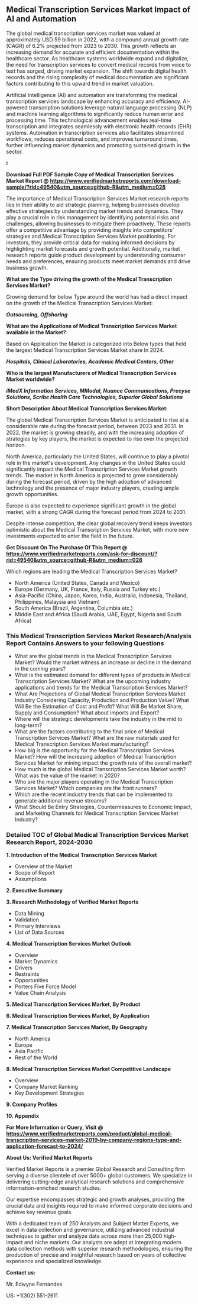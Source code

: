 <h2>Medical Transcription Services Market Impact of AI and Automation</h2><p>The global medical transcription services market was valued at approximately USD 59 billion in 2022, with a compound annual growth rate (CAGR) of 6.2% projected from 2023 to 2030. This growth reflects an increasing demand for accurate and efficient documentation within the healthcare sector. As healthcare systems worldwide expand and digitalize, the need for transcription services to convert medical records from voice to text has surged, driving market expansion. The shift towards digital health records and the rising complexity of medical documentation are significant factors contributing to this upward trend in market valuation.</p><p>Artificial Intelligence (AI) and automation are transforming the medical transcription services landscape by enhancing accuracy and efficiency. AI-powered transcription solutions leverage natural language processing (NLP) and machine learning algorithms to significantly reduce human error and processing time. This technological advancement enables real-time transcription and integrates seamlessly with electronic health records (EHR) systems. Automation in transcription services also facilitates streamlined workflows, reduces operational costs, and improves turnaround times, further influencing market dynamics and promoting sustained growth in the sector.</p>t</p><p id="" class=""><strong>Download Full PDF Sample Copy of Medical Transcription Services Market Report @ <a href="https://www.verifiedmarketreports.com/download-sample/?rid=49540&utm_source=github-R&utm_medium=028" target="_blank">https://www.verifiedmarketreports.com/download-sample/?rid=49540&utm_source=github-R&utm_medium=028</a></strong></p><p>The importance of&nbsp;Medical Transcription Services Market research reports lies in their ability to aid strategic planning, helping businesses develop effective strategies by understanding market trends and dynamics. They play a crucial role in risk management by identifying potential risks and challenges, allowing businesses to mitigate them proactively. These reports offer a competitive advantage by providing insights into competitors' strategies and Medical Transcription Services Market positioning. For investors, they provide critical data for making informed decisions by highlighting market forecasts and growth potential. Additionally, market research reports guide product development by understanding consumer needs and preferences, ensuring products meet market demands and drive business growth.</p><p><strong>What are the&nbsp;Type driving the growth of the Medical Transcription Services Market?</strong></p><p id="" class="">Growing demand for below Type around the world has had a direct impact on the growth of the Medical Transcription Services Market:</p><em><strong>Outsourcing, Offshoring</strong></em></p><strong>What are the&nbsp;Applications&nbsp;of Medical Transcription Services Market available in the Market?</strong></p><p id="" class="">Based on Application the Market is categorized into Below types that held the largest Medical Transcription Services Market share In 2024.</p><em><strong>Hospitals, Clinical Laboratories, Academic Medical Centers, Other</strong></em></p><strong>Who is the largest Manufacturers of Medical Transcription Services Market worldwide?</strong></p><p><em><strong>iMedX Information Services, MModal, Nuance Communications, Precyse Solutions, Scribe Health Care Technologies, Superior Global Solutions</strong></em></p><p id="" class=""><strong>Short Description About Medical Transcription Services Market:</strong></p><p>The global Medical Transcription Services Market is anticipated to rise at a considerable rate during the forecast period, between 2023 and 2031. In 2022, the market is growing steadily, and with the increasing adoption of strategies by key players, the market is expected to rise over the projected horizon.</p><p>North America, particularly the United States, will continue to play a pivotal role in the market's development. Any changes in the United States could significantly impact the Medical Transcription Services Market growth trends. The market in North America is projected to grow considerably during the forecast period, driven by the high adoption of advanced technology and the presence of major industry players, creating ample growth opportunities.</p><p>Europe is also expected to experience significant growth in the global market, with a strong CAGR during the forecast period from 2024 to 2031.</p><p>Despite intense competition, the clear global recovery trend keeps investors optimistic about the Medical Transcription Services Market, with more new investments expected to enter the field in the future.</p><p id="" class=""><strong>Get Discount On The Purchase Of This Report @ <a href="https://www.verifiedmarketreports.com/ask-for-discount/?rid=49540&utm_source=github-R&utm_medium=028" target="_blank">https://www.verifiedmarketreports.com/ask-for-discount/?rid=49540&utm_source=github-R&utm_medium=028</a></strong></p>Which regions are leading the Medical Transcription Services Market?</p><ul><li>North America (United States, Canada and Mexico)</li><li>Europe (Germany, UK, France, Italy, Russia and Turkey etc.)</li><li>Asia-Pacific (China, Japan, Korea, India, Australia, Indonesia, Thailand, Philippines, Malaysia and Vietnam)</li><li>South America (Brazil, Argentina, Columbia etc.)</li><li>Middle East and Africa (Saudi Arabia, UAE, Egypt, Nigeria and South Africa)</li></ul><h3 id="" class="">This Medical Transcription Services Market Research/Analysis Report Contains Answers to your following Questions</h3><ul><li>What are the global trends in the Medical Transcription Services Market? Would the market witness an increase or decline in the demand in the coming years?</li><li>What is the estimated demand for different types of products in Medical Transcription Services Market? What are the upcoming industry applications and trends for the Medical Transcription Services Market?</li><li>What Are Projections of Global Medical Transcription Services Market Industry Considering Capacity, Production and Production Value? What Will Be the Estimation of Cost and Profit? What Will Be Market Share, Supply and Consumption? What about imports and Export?</li><li>Where will the strategic developments take the industry in the mid to long-term?</li><li>What are the factors contributing to the final price of Medical Transcription Services Market? What are the raw materials used for Medical Transcription Services Market manufacturing?</li><li>How big is the opportunity for the Medical Transcription Services Market? How will the increasing adoption of Medical Transcription Services Market for mining impact the growth rate of the overall market?</li><li>How much is the global Medical Transcription Services Market worth? What was the value of the market In 2020?</li><li>Who are the major players operating in the Medical Transcription Services Market? Which companies are the front runners?</li><li>Which are the recent industry trends that can be implemented to generate additional revenue streams?</li><li>What Should Be Entry Strategies, Countermeasures to Economic Impact, and Marketing Channels for Medical Transcription Services Market Industry?</li></ul><h3 id="" class="">Detailed TOC of Global Medical Transcription Services Market Research Report, 2024-2030</h3><p id="" class=""><strong>1. Introduction of the Medical Transcription Services Market</strong></p><ul><li>Overview of the Market</li><li>Scope of Report</li><li>Assumptions</li></ul><p id="" class=""><strong>2. Executive Summary</strong></p><p id="" class=""><strong>3. Research Methodology of Verified Market Reports</strong></p><ul><li>Data Mining</li><li>Validation</li><li>Primary Interviews</li><li>List of Data Sources</li></ul><p id="" class=""><strong>4. Medical Transcription Services Market Outlook</strong></p><ul><li>Overview</li><li>Market Dynamics</li><li>Drivers</li><li>Restraints</li><li>Opportunities</li><li>Porters Five Force Model</li><li>Value Chain Analysis</li></ul><p id="" class=""><strong>5. Medical Transcription Services Market, By Product</strong></p><p id="" class=""><strong>6. Medical Transcription Services Market, By Application</strong></p><p id="" class=""><strong>7. Medical Transcription Services Market, By Geography</strong></p><ul><li>North America</li><li>Europe</li><li>Asia Pacific</li><li>Rest of the World</li></ul><p id="" class=""><strong>8. Medical Transcription Services Market Competitive Landscape</strong></p><ul><li>Overview</li><li>Company Market Ranking</li><li>Key Development Strategies</li></ul><p id="" class=""><strong>9. Company Profiles</strong></p><p id="" class=""><strong>10. Appendix</strong></p><p id="" class=""><strong>For More Information or Query, Visit @ <a href="https://www.verifiedmarketreports.com/product/global-medical-transcription-services-market-2019-by-company-regions-type-and-application-forecast-to-2024/" target="_blank">https://www.verifiedmarketreports.com/product/global-medical-transcription-services-market-2019-by-company-regions-type-and-application-forecast-to-2024/</a></strong></p><p id="" class=""><strong>About Us: Verified Market Reports</strong></p><p id="" class="">Verified Market Reports is a premier Global Research and Consulting firm serving a diverse clientele of over 5000+ global customers. We specialize in delivering cutting-edge analytical research solutions and comprehensive information-enriched research studies.</p><p id="" class="">Our expertise encompasses strategic and growth analyses, providing the crucial data and insights required to make informed corporate decisions and achieve key revenue goals.</p><p id="" class="">With a dedicated team of 250 Analysts and Subject Matter Experts, we excel in data collection and governance, utilizing advanced industrial techniques to gather and analyze data across more than 25,000 high-impact and niche markets. Our analysts are adept at integrating modern data collection methods with superior research methodologies, ensuring the production of precise and insightful research based on years of collective experience and specialized knowledge.</p><p id="" class=""><strong>Contact us:</strong></p><p id="" class="">Mr. Edwyne Fernandes</p><p id="" class="">US: +1(302) 551-2611</p>